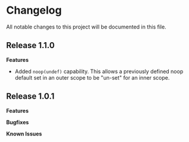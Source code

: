 # Changelog

All notable changes to this project will be documented in this file.

## Release 1.1.0

**Features**

- Added `noop(undef)` capability. This allows a previously defined noop default set in an outer scope to be "un-set" for an inner scope.

## Release 1.0.1

**Features**

**Bugfixes**

**Known Issues**
